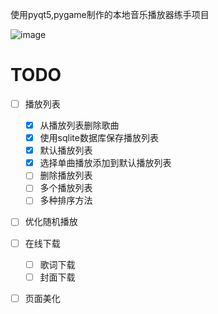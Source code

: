 使用pyqt5,pygame制作的本地音乐播放器练手项目


![image](https://github.com/DongZhouhan/TheMusicPlayer/assets/92138704/23a615b9-393e-446d-b096-0fa0b940299c)



# TODO
 - [ ] 播放列表
     - [x] 从播放列表删除歌曲
     - [x] 使用sqlite数据库保存播放列表
     - [x] 默认播放列表 
     - [x] 选择单曲播放添加到默认播放列表
     - [ ] 删除播放列表
     - [ ] 多个播放列表
     - [ ] 多种排序方法
 - [ ] 优化随机播放
 - [ ] 在线下载
     - [ ] 歌词下载
     - [ ] 封面下载
 - [ ] 页面美化

